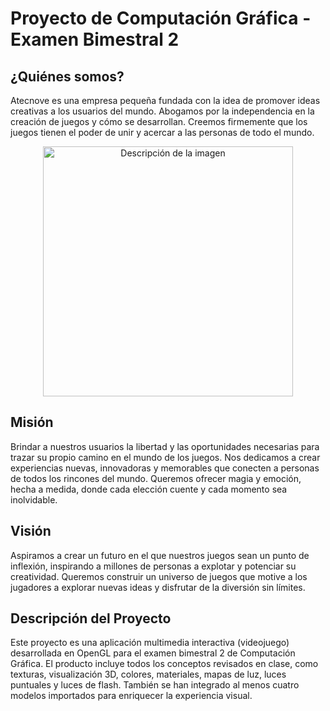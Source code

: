 # Proyecto de Computación Gráfica - Examen Bimestral 2
## ¿Quiénes somos?

Atecnove es una empresa pequeña fundada con la idea de promover ideas creativas a los usuarios del mundo. Abogamos por la independencia en la creación de juegos y cómo se desarrollan. Creemos firmemente que los juegos tienen el poder de unir y acercar a las personas de todo el mundo.

<p align="center">
<img src="https://github.com/user-attachments/assets/e0df5f09-dbcb-4043-995b-4067fc2d8836" alt="Descripción de la imagen" width="400" />
</p>

## Misión

Brindar a nuestros usuarios la libertad y las oportunidades necesarias para trazar su propio camino en el mundo de los juegos. Nos dedicamos a crear experiencias nuevas, innovadoras y memorables que conecten a personas de todos los rincones del mundo. Queremos ofrecer magia y emoción, hecha a medida, donde cada elección cuente y cada momento sea inolvidable.
## Visión

Aspiramos a crear un futuro en el que nuestros juegos sean un punto de inflexión, inspirando a millones de personas a explotar y potenciar su creatividad. Queremos construir un universo de juegos que motive a los jugadores a explorar nuevas ideas y disfrutar de la diversión sin límites.
## Descripción del Proyecto

Este proyecto es una aplicación multimedia interactiva (videojuego) desarrollada en OpenGL para el examen bimestral 2 de Computación Gráfica. El producto incluye todos los conceptos revisados en clase, como texturas, visualización 3D, colores, materiales, mapas de luz, luces puntuales y luces de flash. También se han integrado al menos cuatro modelos importados para enriquecer la experiencia visual.
